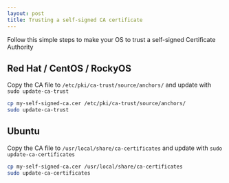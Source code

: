 ```yaml
---
layout: post
title: Trusting a self-signed CA certificate
---
```


Follow this simple steps to make your OS to trust a self-signed Certificate Authority

## Red Hat / CentOS / RockyOS

Copy the CA file to `/etc/pki/ca-trust/source/anchors/` and update with `sudo update-ca-trust`

```bash
cp my-self-signed-ca.cer /etc/pki/ca-trust/source/anchors/
sudo update-ca-trust
```

## Ubuntu

Copy the CA file to `/usr/local/share/ca-certificates` and update with `sudo update-ca-certificates`

```bash
cp my-self-signed-ca.cer /usr/local/share/ca-certificates
sudo update-ca-certificates
```